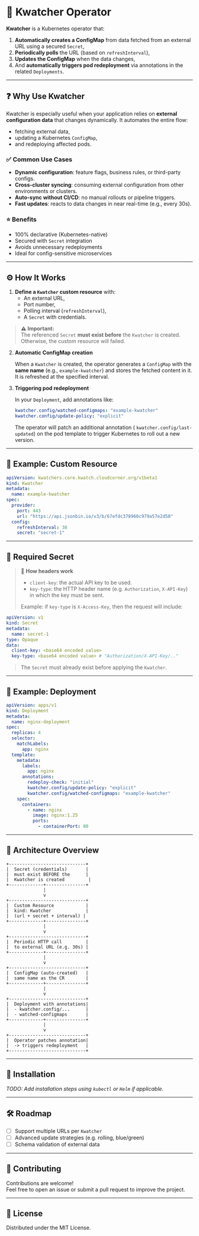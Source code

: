 # 🔁 Kwatcher Operator

**Kwatcher** is a Kubernetes operator that:

1. **Automatically creates a ConfigMap** from data fetched from an external URL using a secured `Secret`,
2. **Periodically polls** the URL (based on `refreshInterval`),
3. **Updates the ConfigMap** when the data changes,
4. And **automatically triggers pod redeployment** via annotations in the related `Deployments`.

---

## ❓ Why Use Kwatcher

Kwatcher is especially useful when your application relies on **external configuration data** that changes dynamically. It automates the entire flow:

- fetching external data,
- updating a Kubernetes `ConfigMap`,
- and redeploying affected pods.

### ✅ Common Use Cases

- **Dynamic configuration**: feature flags, business rules, or third-party configs.
- **Cross-cluster syncing**: consuming external configuration from other environments or clusters.
- **Auto-sync without CI/CD**: no manual rollouts or pipeline triggers.
- **Fast updates**: reacts to data changes in near real-time (e.g., every 30s).

### ⭐ Benefits

- 100% declarative (Kubernetes-native)
- Secured with `Secret` integration
- Avoids unnecessary redeployments
- Ideal for config-sensitive microservices

---

## ⚙️ How It Works

1. **Define a `Kwatcher` custom resource** with:
   - An external URL,
   - Port number,
   - Polling interval (`refreshInterval`),
   - A `Secret` with credentials.

> **⚠️ Important:**  
> The referenced `Secret` **must exist before** the `Kwatcher` is created.  
> Otherwise, the custom resource will failed.

2. **Automatic ConfigMap creation**

   When a `Kwatcher` is created, the operator generates a `ConfigMap` with the **same name** (e.g., `example-kwatcher`) and stores the fetched content in it. It is refreshed at the specified interval.

3. **Triggering pod redeployment**

   In your `Deployment`, add annotations like:
   ```yaml
   kwatcher.config/watched-configmaps: "example-kwatcher"
   kwatcher.config/update-policy: "explicit"
   ```
   The operator will patch an additional annotation ( `kwatcher.config/last-updated`) on the pod template to trigger Kubernetes to roll out a new version.

---

## 📄 Example: Custom Resource

```yaml
apiVersion: kwatchers.core.kwatch.cloudcorner.org/v1beta1
kind: Kwatcher
metadata:
  name: example-kwatcher
spec:
  provider:
    port: 443
    url: "https://api.jsonbin.io/v3/b/67efdc378960c979a57e2d50"
  config:
    refreshInterval: 30
    secret: "secret-1"
```

---

## 🔐 Required Secret

> 🧾 **How headers work**
>
> - `client-key`: the actual API key to be used.
> - `key-type`: the HTTP header name (e.g. `Authorization`, `X-API-Key`) in which the key must be sent.
>
> Example: if `key-type` is `X-Access-Key`, then the request will include:
>


```yaml
apiVersion: v1
kind: Secret
metadata:
  name: secret-1
type: Opaque
data:
  client-key: <base64 encoded value>
  key-type: <base64 encoded value> # "Authorization/X-API-Key/.."
```

> The `Secret` must already exist before applying the `Kwatcher`.

---

## 🧪 Example: Deployment

```yaml
apiVersion: apps/v1
kind: Deployment
metadata:
  name: nginx-deployment
spec:
  replicas: 4
  selector:
    matchLabels:
      app: nginx
  template:
    metadata:
      labels:
        app: nginx
      annotations:
        redeploy-check: "initial"
        kwatcher.config/update-policy: "explicit"
        kwatcher.config/watched-configmaps: "example-kwatcher"
    spec:
      containers:
        - name: nginx
          image: nginx:1.25
          ports:
            - containerPort: 80
```

---

## 📌 Architecture Overview

```
+-----------------------------+
|  Secret (credentials)       |
|  must exist BEFORE the      |
|  Kwatcher is created         |
+-------------+---------------+
              |
              v
+-----------------------------+
|  Custom Resource            |
|  kind: Kwatcher             |
|  (url + secret + interval) |
+-------------+---------------+
              |
              v
+-----------------------------+
|  Periodic HTTP call         |
|  to external URL (e.g. 30s) |
+-------------+---------------+
              |
              v
+-----------------------------+
|  ConfigMap (auto-created)   |
|  same name as the CR        |
+-------------+---------------+
              |
              v
+-----------------------------+
|  Deployment with annotations|
|  - kwatcher.config/...      |
|  - watched-configmaps       |
+-------------+---------------+
              |
              v
+-----------------------------+
|  Operator patches annotation|
|  -> triggers redeployment   |
+-----------------------------+
```

---

## 🚀 Installation

_TODO: Add installation steps using `kubectl` or `Helm` if applicable._

---

## 🛠️ Roadmap

- [ ] Support multiple URLs per `Kwatcher`
- [ ] Advanced update strategies (e.g. rolling, blue/green)
- [ ] Schema validation of external data

---

## 🤝 Contributing

Contributions are welcome!  
Feel free to open an issue or submit a pull request to improve the project.

---

## 📝 License

Distributed under the MIT License.
